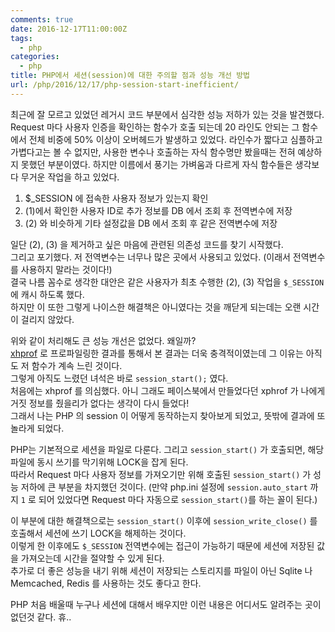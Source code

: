 ```yaml
---
comments: true
date: 2016-12-17T11:00:00Z
tags:
  - php
categories:
  - php
title: PHP에서 세션(session)에 대한 주의할 점과 성능 개선 방법
url: /php/2016/12/17/php-session-start-inefficient/
---
```


최근에 잘 모르고 있었던 레거시 코드 부분에서 심각한 성능 저하가 있는 것을 발견했다.  
Request 마다 사용자 인증을 확인하는 함수가 호출 되는데 20 라인도 안되는 그 함수에서 전체 비중에 50% 이상이 오버헤드가 발생하고 있었다. 
라인수가 짧다고 심플하고 가볍다고는 볼 수 없지만, 사용한 변수나 호출하는 자식 함수명만 봤을때는 전혀 예상하지 못했던 부분이였다. 
하지만 이름에서 풍기는 가벼움과 다르게 자식 함수들은 생각보다 무거운 작업을 하고 있었다.  
  
1. $_SESSION 에 접속한 사용자 정보가 있는지 확인
2. (1)에서 확인한 사용자 ID로 추가 정보를 DB 에서 조회 후 전역변수에 저장 
3. (2) 와 비슷하게 기타 설정값을 DB 에서 조회 후 같은 전역변수에 저장 
  
일단 (2), (3) 을 제거하고 싶은 마음에 관련된 의존성 코드를 찾기 시작했다.  
그리고 포기했다. 저 전역변수는 너무나 많은 곳에서 사용되고 있었다. (이래서 전역변수를 사용하지 말라는 것이다!)  
결국 나름 꼼수로 생각한 대안은 같은 사용자가 최초 수행한 (2), (3) 작업을 ```$_SESSION``` 에 캐시 하도록 했다.  
하지만 이 또한 그렇게 나이스한 해결책은 아니였다는 것을 깨닫게 되는데는 오랜 시간이 걸리지 않았다.  
  
위와 같이 처리해도 큰 성능 개선은 없었다. 왜일까?  
[xhprof](https://github.com/phacility/xhprof) 로 프로파일링한 결과를 통해서 본 결과는 더욱 충격적이였는데 그 이유는 아직도 저 함수가 계속 느린 것이다.  
그렇게 아직도 느렸던 녀석은 바로 ```session_start();``` 였다.  
처음에는 xhprof 를 의심했다. 아니 그래도 페이스북에서 만들었다던 xphrof 가 나에게 거짓 정보를 줬을리가 없다는 생각이 다시 들었다!  
그래서 나는 PHP 의 session 이 어떻게 동작하는지 찾아보게 되었고, 뜻밖에 결과에 또 놀라게 되었다.  
  
PHP는 기본적으로 세션을 파일로 다룬다. 그리고 ```session_start()``` 가 호출되면, 해당 파일에 동시 쓰기를 막기위해 LOCK을 잡게 된다.  
따라서 Request 마다 사용자 정보를 가져오기만 위해 호출된 ```session_start()``` 가 성능 저하에 큰 부분을 차지했던 것이다. 
(만약 php.ini 설정에 ```session.auto_start``` 까지 ```1``` 로 되어 있었다면 Request 마다 자동으로 ```session_start()```를 하는 꼴이 된다.)  
  
이 부분에 대한 해결책으로는 ```session_start()``` 이후에 ```session_write_close()``` 를 호출해서 세션에 쓰기 LOCK을 해제하는 것이다.  
이렇게 한 이후에도 ```$_SESSION``` 전역변수에는 접근이 가능하기 때문에 세션에 저장된 값을 가져오는데 시간을 절약할 수 있게 된다.  
추가로 더 좋은 성능을 내기 위해 세션이 저장되는 스토리지를 파일이 아닌 Sqlite 나 Memcached, Redis 를 사용하는 것도 좋다고 한다.  

PHP 처음 배울때 누구나 세션에 대해서 배우지만 이런 내용은 어디서도 알려주는 곳이 없던것 같다. 휴..

